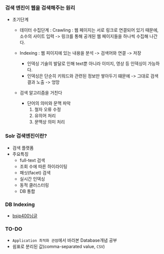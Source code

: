### 검색 엔진이 웹을 검색해주는 원리
- 초기단계
  - 데이터 수집단계 : Crawling : 웹 페이지는 서로 링크로 연결되어 있기 때문에, 소수의 사이트 입력 -> 링크를 통해 공개된 웹 페이지들을 하나씩 수집해 나간다. 
  - Indexing : 웹 피이지에 있는 내용을 분석 -> 검색어와 연결 -> 저장
    - 인덱싱 기술의 발달로 인해  text뿐 아니라 이미지, 영상 등 인덱싱이 가능하다.
    - 인덱싱은 단순히 키워드와 관련된 정보만 쌓아두기 떄문에 -> 그대로 검색결과 노출 -> 엉망
    
  - 검색 알고리즘을 거친다
    - 단어의 의미와 문맥 파악
      1) 철자 오류 수정 
      2) 유의어 처리
      3) 문맥상 의미 처리
  
### Solr 검색엔진이란?
- 검색 플랫폼
- 주요특징
  - full-text 검색
  - 조회 수에 따른 하이라이팅
  - 패싯(facet) 검색
  - 실시간 인덱싱
  - 동적 클러스터링
  - DB 통합

### DB Indexing
- [bsjp400님글](https://velog.io/@bsjp400/Database-DB-%EC%9D%B8%EB%8D%B1%EC%8B%B1Indexing%EC%9D%B4%EB%9E%80)

### TO-DO
- `Application 최적화 관점`에서 바라본 Database개념 공부
- 쉼표로 분리된 값(comma-separated value, `CSV`)
